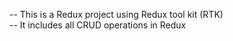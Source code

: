 --   This is a Redux project using Redux tool kit (RTK)
<br>
--   It includes all CRUD operations in Redux
